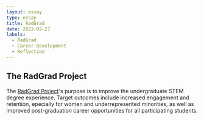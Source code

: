 ```yaml
---
layout: essay
type: essay
title: RadGrad 
date: 2022-02-27
labels:
  - RadGrad
  - Career Development
  - Reflection
---
```

## The RadGrad Project
The <a href="https://www.radgrad.org/">RadGrad Project</a>'s purpose is to improve the undergraduate STEM degree experience. Target outcomes include increased engagement and retention, epecially for women and underrepresented minorities, as well as improved post-graduation career opportunities for all participating students.
